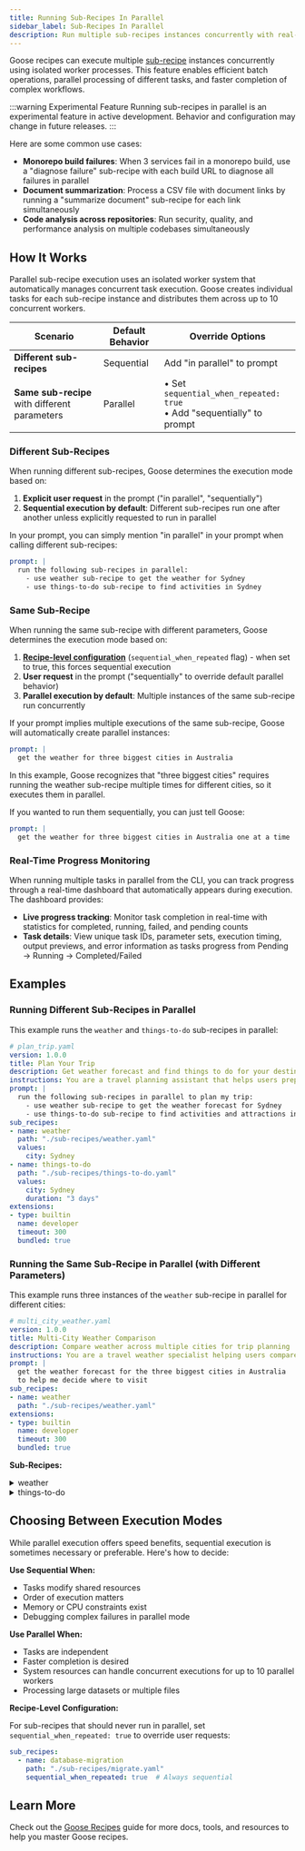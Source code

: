 ```yaml
---
title: Running Sub-Recipes In Parallel
sidebar_label: Sub-Recipes In Parallel
description: Run multiple sub-recipes instances concurrently with real-time progress tracking
---
```


Goose recipes can execute multiple [sub-recipe](/docs/guides/recipes/sub-recipes) instances concurrently using isolated worker processes. This feature enables efficient batch operations, parallel processing of different tasks, and faster completion of complex workflows.

:::warning Experimental Feature
Running sub-recipes in parallel is an experimental feature in active development. Behavior and configuration may change in future releases.
:::

Here are some common use cases:

- **Monorepo build failures**: When 3 services fail in a monorepo build, use a "diagnose failure" sub-recipe with each build URL to diagnose all failures in parallel
- **Document summarization**: Process a CSV file with document links by running a "summarize document" sub-recipe for each link simultaneously  
- **Code analysis across repositories**: Run security, quality, and performance analysis on multiple codebases simultaneously

## How It Works

Parallel sub-recipe execution uses an isolated worker system that automatically manages concurrent task execution. Goose creates individual tasks for each sub-recipe instance and distributes them across up to 10 concurrent workers.

| Scenario | Default Behavior | Override Options |
|----------|------------------|------------------|
| **Different sub-recipes** | Sequential | Add "in parallel" to prompt |
| **Same sub-recipe** with different parameters | Parallel | • Set `sequential_when_repeated: true`<br />• Add "sequentially" to prompt |

### Different Sub-Recipes

When running different sub-recipes, Goose determines the execution mode based on:
1. **Explicit user request** in the prompt ("in parallel", "sequentially") 
2. **Sequential execution by default**: Different sub-recipes run one after another unless explicitly requested to run in parallel

In your prompt, you can simply mention "in parallel" in your prompt when calling different sub-recipes:

```yaml
prompt: |
  run the following sub-recipes in parallel:
    - use weather sub-recipe to get the weather for Sydney
    - use things-to-do sub-recipe to find activities in Sydney
```

### Same Sub-Recipe

When running the same sub-recipe with different parameters, Goose determines the execution mode based on:
1. **[Recipe-level configuration](#choosing-between-execution-modes)** (`sequential_when_repeated` flag) - when set to true, this forces sequential execution
2. **User request** in the prompt ("sequentially" to override default parallel behavior)
3. **Parallel execution by default**: Multiple instances of the same sub-recipe run concurrently

If your prompt implies multiple executions of the same sub-recipe, Goose will automatically create parallel instances:

```yaml
prompt: |
  get the weather for three biggest cities in Australia
```

In this example, Goose recognizes that "three biggest cities" requires running the weather sub-recipe multiple times for different cities, so it executes them in parallel.

If you wanted to run them sequentially, you can just tell Goose:

```yaml
prompt: |
  get the weather for three biggest cities in Australia one at a time
```

### Real-Time Progress Monitoring

When running multiple tasks in parallel from the CLI, you can track progress through a real-time dashboard that automatically appears during execution. The dashboard provides:
- **Live progress tracking**: Monitor task completion in real-time with statistics for completed, running, failed, and pending counts
- **Task details**: View unique task IDs, parameter sets, execution timing, output previews, and error information as tasks progress from Pending → Running → Completed/Failed 

## Examples

### Running Different Sub-Recipes in Parallel

This example runs the `weather` and `things-to-do` sub-recipes in parallel:

```yaml
# plan_trip.yaml
version: 1.0.0
title: Plan Your Trip
description: Get weather forecast and find things to do for your destination
instructions: You are a travel planning assistant that helps users prepare for their trips.
prompt: |
  run the following sub-recipes in parallel to plan my trip:
    - use weather sub-recipe to get the weather forecast for Sydney
    - use things-to-do sub-recipe to find activities and attractions in Sydney
sub_recipes:
- name: weather
  path: "./sub-recipes/weather.yaml"
  values:
    city: Sydney
- name: things-to-do
  path: "./sub-recipes/things-to-do.yaml"
  values:
    city: Sydney
    duration: "3 days"
extensions:
- type: builtin
  name: developer
  timeout: 300
  bundled: true
```

### Running the Same Sub-Recipe in Parallel (with Different Parameters)

This example runs three instances of the `weather` sub-recipe in parallel for different cities:

```yaml
# multi_city_weather.yaml
version: 1.0.0
title: Multi-City Weather Comparison
description: Compare weather across multiple cities for trip planning
instructions: You are a travel weather specialist helping users compare conditions across cities.
prompt: |
  get the weather forecast for the three biggest cities in Australia 
  to help me decide where to visit
sub_recipes:
- name: weather
  path: "./sub-recipes/weather.yaml"
extensions:
- type: builtin
  name: developer
  timeout: 300
  bundled: true
```

**Sub-Recipes:**

<details>
  <summary>weather</summary>
    ```yaml
    # sub-recipes/weather.yaml
    version: 1.0.0
    title: Find weather
    description: Get weather data for a city
    instructions: You are a weather expert. You will be given a city and you will need to return the weather data for that city.
    prompt: |
      Get the weather forecast for {{ city }} for today and the next few days.
    parameters:
      - key: city
        input_type: string
        requirement: required
        description: city name
    extensions:
      - type: stdio
        name: weather
        cmd: uvx
        args:
          - mcp_weather@latest
        timeout: 300
    ```
</details>

<details>
  <summary>things-to-do</summary>
    ```yaml
    # sub-recipes/things-to-do.yaml
    version: 1.0.0
    title: Things to do in a city
    description: Find activities and attractions for travelers
    instructions: You are a local travel expert who knows the best activities, attractions, and experiences in cities around the world.
    prompt: |
      Suggest the best things to do in {{ city }} for a {{ duration }} trip. 
      Include a mix of popular attractions, local experiences, and hidden gems.
      {% if weather_context %}
      Consider the weather conditions: {{ weather_context }}
      {% endif %}
    parameters:
      - key: city
        input_type: string
        requirement: required
        description: city name
      - key: duration
        input_type: string
        requirement: required
        description: trip duration (e.g., "2 days", "1 week")
      - key: weather_context
        input_type: string
        requirement: optional
        default: ""
        description: weather conditions to consider for activity recommendations
    ```
</details>

## Choosing Between Execution Modes

While parallel execution offers speed benefits, sequential execution is sometimes necessary or preferable. Here's how to decide:

**Use Sequential When:**
- Tasks modify shared resources
- Order of execution matters
- Memory or CPU constraints exist
- Debugging complex failures in parallel mode

**Use Parallel When:**
- Tasks are independent
- Faster completion is desired
- System resources can handle concurrent executions for up to 10 parallel workers
- Processing large datasets or multiple files

**Recipe-Level Configuration:**

For sub-recipes that should never run in parallel, set `sequential_when_repeated: true` to override user requests:

```yaml
sub_recipes:
  - name: database-migration
    path: "./sub-recipes/migrate.yaml"
    sequential_when_repeated: true  # Always sequential
```

## Learn More
Check out the [Goose Recipes](/docs/guides/recipes) guide for more docs, tools, and resources to help you master Goose recipes.